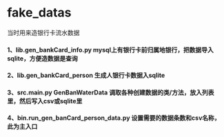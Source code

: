 # fake_datas
当时用来造银行卡流水数据

#### 1、lib.gen_bankCard_info.py mysql上有银行卡前归属地银行，把数据导入sqlite，方便造数据是查询
#### 2、lib.gen_bankCard_person 生成人银行卡数据入sqlite
#### 3、src.main.py GenBanWaterData 调取各种创建数据的类/方法，放入列表里，然后写入csv或sqlite里
#### 4、bin.run_gen_banCard_person_data.py 设置需要的数据条数和csv名称，此为主入口